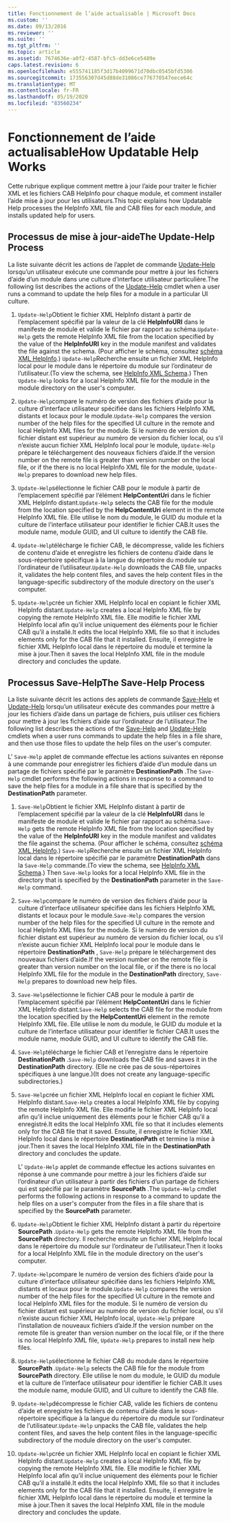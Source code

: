 ```yaml
---
title: Fonctionnement de l’aide actualisable | Microsoft Docs
ms.custom: ''
ms.date: 09/13/2016
ms.reviewer: ''
ms.suite: ''
ms.tgt_pltfrm: ''
ms.topic: article
ms.assetid: 7674636e-a0f2-4587-bfc5-dd3e6ce5489e
caps.latest.revision: 6
ms.openlocfilehash: e555741185f3d17b4099671d70dbc0545bfd5306
ms.sourcegitcommit: 173556307d45d88de31086ce776770547eece64c
ms.translationtype: MT
ms.contentlocale: fr-FR
ms.lasthandoff: 05/19/2020
ms.locfileid: "83560234"
---
```

# <a name="how-updatable-help-works"></a><span data-ttu-id="5ab76-102">Fonctionnement de l’aide actualisable</span><span class="sxs-lookup"><span data-stu-id="5ab76-102">How Updatable Help Works</span></span>

<span data-ttu-id="5ab76-103">Cette rubrique explique comment mettre à jour l’aide pour traiter le fichier XML et les fichiers CAB HelpInfo pour chaque module, et comment installer l’aide mise à jour pour les utilisateurs.</span><span class="sxs-lookup"><span data-stu-id="5ab76-103">This topic explains how Updatable Help processes the HelpInfo XML file and CAB files for each module, and installs updated help for users.</span></span>

## <a name="the-update-help-process"></a><span data-ttu-id="5ab76-104">Processus de mise à jour-aide</span><span class="sxs-lookup"><span data-stu-id="5ab76-104">The Update-Help Process</span></span>

<span data-ttu-id="5ab76-105">La liste suivante décrit les actions de l’applet de commande [Update-Help](/powershell/module/Microsoft.PowerShell.Core/Update-Help) lorsqu’un utilisateur exécute une commande pour mettre à jour les fichiers d’aide d’un module dans une culture d’interface utilisateur particulière.</span><span class="sxs-lookup"><span data-stu-id="5ab76-105">The following list describes the actions of the [Update-Help](/powershell/module/Microsoft.PowerShell.Core/Update-Help) cmdlet when a user runs a command to update the help files for a module in a particular UI culture.</span></span>

1. <span data-ttu-id="5ab76-106">`Update-Help`Obtient le fichier XML HelpInfo distant à partir de l’emplacement spécifié par la valeur de la clé **HelpInfoURI** dans le manifeste de module et valide le fichier par rapport au schéma.</span><span class="sxs-lookup"><span data-stu-id="5ab76-106">`Update-Help` gets the remote HelpInfo XML file from the location specified by the value of the **HelpInfoURI** key in the module manifest and validates the file against the schema.</span></span> <span data-ttu-id="5ab76-107">(Pour afficher le schéma, consultez [schéma XML HelpInfo](./helpinfo-xml-schema.md).) `Update-Help`Recherche ensuite un fichier XML HelpInfo local pour le module dans le répertoire du module sur l’ordinateur de l’utilisateur.</span><span class="sxs-lookup"><span data-stu-id="5ab76-107">(To view the schema, see [HelpInfo XML Schema](./helpinfo-xml-schema.md).) Then `Update-Help` looks for a local HelpInfo XML file for the module in the module directory on the user's computer.</span></span>

2. <span data-ttu-id="5ab76-108">`Update-Help`compare le numéro de version des fichiers d’aide pour la culture d’interface utilisateur spécifiée dans les fichiers HelpInfo XML distants et locaux pour le module.</span><span class="sxs-lookup"><span data-stu-id="5ab76-108">`Update-Help` compares the version number of the help files for the specified UI culture in the remote and local HelpInfo XML files for the module.</span></span> <span data-ttu-id="5ab76-109">Si le numéro de version du fichier distant est supérieur au numéro de version du fichier local, ou s’il n’existe aucun fichier XML HelpInfo local pour le module, `Update-Help` prépare le téléchargement des nouveaux fichiers d’aide.</span><span class="sxs-lookup"><span data-stu-id="5ab76-109">If the version number on the remote file is greater than version number on the local file, or if the there is no local HelpInfo XML file for the module, `Update-Help` prepares to download new help files.</span></span>

3. <span data-ttu-id="5ab76-110">`Update-Help`sélectionne le fichier CAB pour le module à partir de l’emplacement spécifié par l’élément **HelpContentUri** dans le fichier XML HelpInfo distant.</span><span class="sxs-lookup"><span data-stu-id="5ab76-110">`Update-Help` selects the CAB file for the module from the location specified by the **HelpContentUri** element in the remote HelpInfo XML file.</span></span> <span data-ttu-id="5ab76-111">Elle utilise le nom du module, le GUID du module et la culture de l’interface utilisateur pour identifier le fichier CAB.</span><span class="sxs-lookup"><span data-stu-id="5ab76-111">It uses the module name, module GUID, and UI culture to identify the CAB file.</span></span>

4. <span data-ttu-id="5ab76-112">`Update-Help`télécharge le fichier CAB, le décompresse, valide les fichiers de contenu d’aide et enregistre les fichiers de contenu d’aide dans le sous-répertoire spécifique à la langue du répertoire du module sur l’ordinateur de l’utilisateur.</span><span class="sxs-lookup"><span data-stu-id="5ab76-112">`Update-Help` downloads the CAB file, unpacks it, validates the help content files, and saves the help content files in the language-specific subdirectory of the module directory on the user's computer.</span></span>

5. <span data-ttu-id="5ab76-113">`Update-Help`crée un fichier XML HelpInfo local en copiant le fichier XML HelpInfo distant.</span><span class="sxs-lookup"><span data-stu-id="5ab76-113">`Update-Help` creates a local HelpInfo XML file by copying the remote HelpInfo XML file.</span></span> <span data-ttu-id="5ab76-114">Elle modifie le fichier XML HelpInfo local afin qu’il inclue uniquement des éléments pour le fichier CAB qu’il a installé.</span><span class="sxs-lookup"><span data-stu-id="5ab76-114">It edits the local HelpInfo XML file so that it includes elements only for the CAB file that it installed.</span></span> <span data-ttu-id="5ab76-115">Ensuite, il enregistre le fichier XML HelpInfo local dans le répertoire du module et termine la mise à jour.</span><span class="sxs-lookup"><span data-stu-id="5ab76-115">Then it saves the local HelpInfo XML file in the module directory and concludes the update.</span></span>

## <a name="the-save-help-process"></a><span data-ttu-id="5ab76-116">Processus Save-Help</span><span class="sxs-lookup"><span data-stu-id="5ab76-116">The Save-Help Process</span></span>

<span data-ttu-id="5ab76-117">La liste suivante décrit les actions des applets de commande [Save-Help](/powershell/module/Microsoft.PowerShell.Core/Save-Help) et [Update-Help](/powershell/module/Microsoft.PowerShell.Core/Update-Help) lorsqu’un utilisateur exécute des commandes pour mettre à jour les fichiers d’aide dans un partage de fichiers, puis utiliser ces fichiers pour mettre à jour les fichiers d’aide sur l’ordinateur de l’utilisateur.</span><span class="sxs-lookup"><span data-stu-id="5ab76-117">The following list describes the actions of the [Save-Help](/powershell/module/Microsoft.PowerShell.Core/Save-Help) and [Update-Help](/powershell/module/Microsoft.PowerShell.Core/Update-Help) cmdlets when a user runs commands to update the help files in a file share, and then use those files to update the help files on the user's computer.</span></span>

<span data-ttu-id="5ab76-118">L' `Save-Help` applet de commande effectue les actions suivantes en réponse à une commande pour enregistrer les fichiers d’aide d’un module dans un partage de fichiers spécifié par le paramètre **DestinationPath** .</span><span class="sxs-lookup"><span data-stu-id="5ab76-118">The `Save-Help` cmdlet performs the following actions in response to a command to save the help files for a module in a file share that is specified by the **DestinationPath** parameter.</span></span>

1. <span data-ttu-id="5ab76-119">`Save-Help`Obtient le fichier XML HelpInfo distant à partir de l’emplacement spécifié par la valeur de la clé **HelpInfoURI** dans le manifeste de module et valide le fichier par rapport au schéma.</span><span class="sxs-lookup"><span data-stu-id="5ab76-119">`Save-Help` gets  the remote HelpInfo XML file from the location specified by the value of the **HelpInfoURI** key in the module manifest and validates the file against the schema.</span></span> <span data-ttu-id="5ab76-120">(Pour afficher le schéma, consultez [schéma XML HelpInfo](./helpinfo-xml-schema.md).) `Save-Help`Recherche ensuite un fichier XML HelpInfo local dans le répertoire spécifié par le paramètre **DestinationPath** dans la `Save-Help` commande.</span><span class="sxs-lookup"><span data-stu-id="5ab76-120">(To view the schema, see [HelpInfo XML Schema](./helpinfo-xml-schema.md).) Then `Save-Help` looks for a local HelpInfo XML file in the directory that is specified by the **DestinationPath** parameter in the `Save-Help` command.</span></span>

2. <span data-ttu-id="5ab76-121">`Save-Help`compare le numéro de version des fichiers d’aide pour la culture d’interface utilisateur spécifiée dans les fichiers HelpInfo XML distants et locaux pour le module.</span><span class="sxs-lookup"><span data-stu-id="5ab76-121">`Save-Help` compares the version number of the help files for the specified UI culture in the remote and local HelpInfo XML files for the module.</span></span> <span data-ttu-id="5ab76-122">Si le numéro de version du fichier distant est supérieur au numéro de version du fichier local, ou s’il n’existe aucun fichier XML HelpInfo local pour le module dans le répertoire **DestinationPath** , `Save-Help` prépare le téléchargement des nouveaux fichiers d’aide.</span><span class="sxs-lookup"><span data-stu-id="5ab76-122">If the version number on the remote file is greater than version number on the local file, or if the there is no local HelpInfo XML file for the module in the **DestinationPath** directory, `Save-Help` prepares to download new help files.</span></span>

3. <span data-ttu-id="5ab76-123">`Save-Help`sélectionne le fichier CAB pour le module à partir de l’emplacement spécifié par l’élément **HelpContentUri** dans le fichier XML HelpInfo distant.</span><span class="sxs-lookup"><span data-stu-id="5ab76-123">`Save-Help` selects the CAB file for the module from the location specified by the **HelpContentUri** element in the remote HelpInfo XML file.</span></span> <span data-ttu-id="5ab76-124">Elle utilise le nom du module, le GUID du module et la culture de l’interface utilisateur pour identifier le fichier CAB.</span><span class="sxs-lookup"><span data-stu-id="5ab76-124">It uses the module name, module GUID, and UI culture to identify the CAB file.</span></span>

4. <span data-ttu-id="5ab76-125">`Save-Help`télécharge le fichier CAB et l’enregistre dans le répertoire **DestinationPath** .</span><span class="sxs-lookup"><span data-stu-id="5ab76-125">`Save-Help` downloads the CAB file and saves it in the **DestinationPath** directory.</span></span> <span data-ttu-id="5ab76-126">(Elle ne crée pas de sous-répertoires spécifiques à une langue.)</span><span class="sxs-lookup"><span data-stu-id="5ab76-126">(It does not create any language-specific subdirectories.)</span></span>

5. <span data-ttu-id="5ab76-127">`Save-Help`crée un fichier XML HelpInfo local en copiant le fichier XML HelpInfo distant.</span><span class="sxs-lookup"><span data-stu-id="5ab76-127">`Save-Help` creates a local HelpInfo XML file by copying the remote HelpInfo XML file.</span></span> <span data-ttu-id="5ab76-128">Elle modifie le fichier XML HelpInfo local afin qu’il inclue uniquement des éléments pour le fichier CAB qu’il a enregistré.</span><span class="sxs-lookup"><span data-stu-id="5ab76-128">It edits the local HelpInfo XML file so that it includes elements only for the CAB file that it saved.</span></span> <span data-ttu-id="5ab76-129">Ensuite, il enregistre le fichier XML HelpInfo local dans le répertoire **DestinationPath** et termine la mise à jour.</span><span class="sxs-lookup"><span data-stu-id="5ab76-129">Then it saves the local HelpInfo XML file in the  **DestinationPath** directory and concludes the update.</span></span>

   <span data-ttu-id="5ab76-130">L' `Update-Help` applet de commande effectue les actions suivantes en réponse à une commande pour mettre à jour les fichiers d’aide sur l’ordinateur d’un utilisateur à partir des fichiers d’un partage de fichiers qui est spécifié par le paramètre **SourcePath** .</span><span class="sxs-lookup"><span data-stu-id="5ab76-130">The `Update-Help` cmdlet performs the following actions in response to a command to update the help files on a user's computer from the files in a file share that is specified by the **SourcePath** parameter.</span></span>

1. <span data-ttu-id="5ab76-131">`Update-Help`Obtient le fichier XML HelpInfo distant à partir du répertoire **SourcePath** .</span><span class="sxs-lookup"><span data-stu-id="5ab76-131">`Update-Help` gets the remote HelpInfo XML file from the **SourcePath** directory.</span></span> <span data-ttu-id="5ab76-132">Il recherche ensuite un fichier XML HelpInfo local dans le répertoire du module sur l’ordinateur de l’utilisateur.</span><span class="sxs-lookup"><span data-stu-id="5ab76-132">Then it looks for a local HelpInfo XML file in the module directory on the user's computer.</span></span>

2. <span data-ttu-id="5ab76-133">`Update-Help`compare le numéro de version des fichiers d’aide pour la culture d’interface utilisateur spécifiée dans les fichiers HelpInfo XML distants et locaux pour le module.</span><span class="sxs-lookup"><span data-stu-id="5ab76-133">`Update-Help` compares the version number of the help files for the specified UI culture in the remote and local HelpInfo XML files for the module.</span></span> <span data-ttu-id="5ab76-134">Si le numéro de version du fichier distant est supérieur au numéro de version du fichier local, ou s’il n’existe aucun fichier XML HelpInfo local, `Update-Help` prépare l’installation de nouveaux fichiers d’aide.</span><span class="sxs-lookup"><span data-stu-id="5ab76-134">If the version number on the remote file is greater than version number on the local file, or if the there is no local HelpInfo XML file, `Update-Help` prepares to install new help files.</span></span>

3. <span data-ttu-id="5ab76-135">`Update-Help`sélectionne le fichier CAB du module dans le répertoire **SourcePath** .</span><span class="sxs-lookup"><span data-stu-id="5ab76-135">`Update-Help` selects the CAB file for the module from **SourcePath** directory.</span></span> <span data-ttu-id="5ab76-136">Elle utilise le nom du module, le GUID du module et la culture de l’interface utilisateur pour identifier le fichier CAB.</span><span class="sxs-lookup"><span data-stu-id="5ab76-136">It uses the module name, module GUID, and UI culture to identify the CAB file.</span></span>

4. <span data-ttu-id="5ab76-137">`Update-Help`décompresse le fichier CAB, valide les fichiers de contenu d’aide et enregistre les fichiers de contenu d’aide dans le sous-répertoire spécifique à la langue du répertoire du module sur l’ordinateur de l’utilisateur.</span><span class="sxs-lookup"><span data-stu-id="5ab76-137">`Update-Help` unpacks the CAB file, validates the help content files, and saves the help content files in the language-specific subdirectory of the module directory on the user's computer.</span></span>

5. <span data-ttu-id="5ab76-138">`Update-Help`crée un fichier XML HelpInfo local en copiant le fichier XML HelpInfo distant.</span><span class="sxs-lookup"><span data-stu-id="5ab76-138">`Update-Help` creates a local HelpInfo XML file by copying the remote HelpInfo XML file.</span></span> <span data-ttu-id="5ab76-139">Elle modifie le fichier XML HelpInfo local afin qu’il inclue uniquement des éléments pour le fichier CAB qu’il a installé.</span><span class="sxs-lookup"><span data-stu-id="5ab76-139">It edits the local HelpInfo XML file so that it includes elements only for the CAB file that it installed.</span></span> <span data-ttu-id="5ab76-140">Ensuite, il enregistre le fichier XML HelpInfo local dans le répertoire du module et termine la mise à jour.</span><span class="sxs-lookup"><span data-stu-id="5ab76-140">Then it saves the local HelpInfo XML file in the module directory and concludes the update.</span></span>
